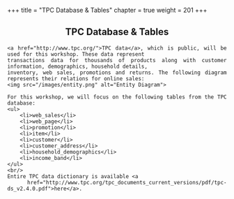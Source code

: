 +++
title = "TPC Database & Tables"
chapter = true
weight = 201
+++


<div style="text-align: justify">
    <center><h2>TPC Database & Tables</h2></center>

    <a href="http://www.tpc.org/">TPC data</a>, which is public, will be used for this workshop. These data represent
    transactions data for thousands of products along with customer information, demographics, household details,
    inventory, web sales, promotions and returns. The following diagram represents their relations for online sales:
    <img src="/images/entity.png" alt="Entity Diagram">

    For this workshop, we will focus on the following tables from the TPC database:
    <ul>
        <li>web_sales</li>
        <li>web_page</li>
        <li>promotion</li>
        <li>item</li>
        <li>customer</li>
        <li>customer_address</li>
        <li>household_demographics</li>
        <li>income_band</li>
    </ul>
    <br/>
    Entire TPC data dictionary is available <a
        href="http://www.tpc.org/tpc_documents_current_versions/pdf/tpc-ds_v2.4.0.pdf">here</a>.
</div>